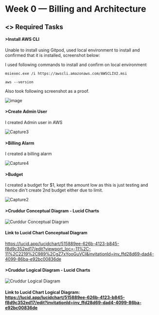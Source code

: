 # Week 0 — Billing and Architecture

## <> Required Tasks

#### >Install AWS CLI

Unable to install using Gitpod, used local environment to install and confirmed that it is installed, screenshot below:

I used following commands to install and confirm on local environment

```
msiexec.exe /i https://awscli.amazonaws.com/AWSCLIV2.msi

aws --version

```
 Also took following screenshot as a proof.
 
 ![image](https://user-images.githubusercontent.com/124918783/219136497-12558027-76cf-456d-93c0-d605f6084f03.png)
 
#### >Create Admin User
I created Admin user in AWS


![Capture3](https://user-images.githubusercontent.com/124918783/219140584-adbce31a-d3a0-41fa-a33d-e424bd705aab.PNG)

#### >Billing Alarm
I created a billing alarm

![Capture4](https://user-images.githubusercontent.com/124918783/219141814-d6b13016-8055-400f-9688-016b9ae9c733.PNG)


#### >Budget
I created a budget for $1, kept the amount low as this is just testing and hence din't create 2nd budget either due to limit.

![Capture2](https://user-images.githubusercontent.com/124918783/219139248-f4990c92-8006-4c68-97e7-bf41b176ffc6.PNG)


#### >Cruddur Conceptual Diagram - Lucid Charts

![Curddur Conceptual Diagram](https://user-images.githubusercontent.com/124918783/219705114-a982a1d7-b4f1-4b2b-9319-9ebf371bed5c.png)

#### Link to Lucid Chart Conceptual Diagram

https://lucid.app/lucidchart/515889ee-626b-4123-b845-f8d9c352ed17/edit?viewport_loc=-11%2C-11%2C2219%2C989%2CgZ7xYooGuVCI&invitationId=inv_ffd28d69-dad4-4099-86ba-e92bc00836de


####  >Cruddur Logical Diagram - Lucid Charts

![Cruddur Logical Diagram](https://user-images.githubusercontent.com/124918783/219119750-8a035103-79b9-4076-aa68-7032117807e0.png)




#### Link to Lucid Chart Logical Diagram: https://lucid.app/lucidchart/515889ee-626b-4123-b845-f8d9c352ed17/edit?invitationId=inv_ffd28d69-dad4-4099-86ba-e92bc00836de
